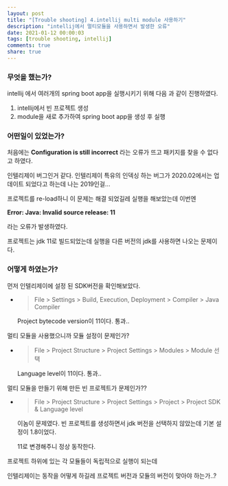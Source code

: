 ```yaml
---
layout: post
title: "[Trouble shooting] 4.intellij multi module 사용하기"
description: "intellij에서 멀티모듈을 사용하면서 발생한 오류"
date: 2021-01-12 00:00:03
tags: [trouble shooting, intellij]
comments: true
share: true
---
```


### 무엇을 했는가?

intellij 에서 여러개의 spring boot app을 실행시키기 위해 다음 과 같이 진행하였다.

1. intellij에서 빈 프로젝트 생성
2. module을 새로 추가하여 spring boot app을 생성 후 실행



### 어떤일이 있었는가?

처음에는 **Configuration is still incorrect** 라는 오류가 뜨고 패키지를 찾을 수 없다고 하였다.

인텔리제이 버그인거 같다. 인텔리제이 특유의 인덱싱 하는 버그가 2020.02에서는 업데이트 되었다고 하는데 나는 2019인걸... 

프로젝트를 re-load하니 이 문제는 해결 되었길레 실행을 해보았는데 이번엔 

**Error: Java: Invalid source release: 11**

라는 오류가 발생하였다. 

프로젝트는 jdk 11로 빌드되었는데 실행을 다른 버전의 jdk를 사용하면 나오는 문제이다.



### 어떻게 하였는가?

먼저 인텔리제이에 설정 된 SDK버전을 확인해보았다.

- > File > Settings > Build, Execution, Deployment > Compiler > Java Compiler

  Project bytecode version이 11이다.  통과..

멀티 모듈을 사용했으니까 모듈 설정이 문제인가?

- > File > Project Structure  > Project Settings > Modules > Module 선택

  Language level이 11이다.  통과..

멀티 모듈을 만들기 위해 만든 빈 프로젝트가 문제인가??

- > File > Project Structure > Project Settings > Project > Project SDK & Language level

  이놈이 문제였다. 빈 프로젝트를 생성하면서 jdk 버전을 선택하지 않았는데 기본 설정이 1.8이었다.

  11로 변경해주니 정상 동작한다.



프로젝트 하위에 있는 각 모듈들이 독립적으로 실행이 되는데

인텔리제이는 동작을 어떻게 하길레 프로젝트 버전과 모듈의 버전이 맞아야 하는가..?




